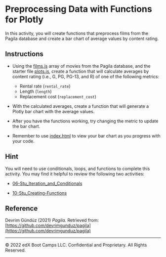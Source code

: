 # Preprocessing Data with Functions for Plotly

In this activity, you will create functions that preprocess films from the Pagila database and create a bar chart of average values by content rating.

## Instructions

* Using the [films.js](Unsolved/films.js) array of movies from the Pagila database, and the starter file [plots.js](Unsolved/plots.js), create a function that will calculate averages by content rating (i.e., G, PG, PG-13, and R) of one of the following metrics:

  * Rental rate (`rental_rate`)
  * Length (`length`)
  * Replacement cost (`replacement_cost`)

* With the calculated averages, create a function that will generate a Plotly bar chart with the average values.

* After you have the functions working, try changing the metric to update the bar chart.

* Remember to use [index.html](Unsolved/index.html) to view your bar chart as you progress with your code.

## Hint

You will need to use conditionals, loops, and functions to complete this activity. You may find it helpful to review the following two activities:

* [06-Stu_Iteration_and_Conditionals](../06-Stu_Iteration_and_Conditionals)

* [10-Stu_Creating-Functions](../10-Stu_Creating-Functions)

## Reference

Devrim Gündüz (2021) _Pagila_. Retrieved from: [https://github.com/devrimgunduz/pagila](https://github.com/devrimgunduz/pagila)

---

© 2022 edX Boot Camps LLC. Confidential and Proprietary. All Rights Reserved.
